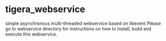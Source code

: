 # tigera_webservice
simple asynchronous multi-threaded webservice based on libevent
Please go to webservice directory for instructions on how to install, build and execute this webservice.
